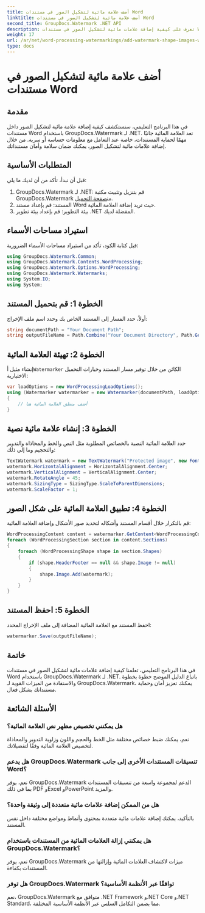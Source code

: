 ```yaml
---
title: أضف علامة مائية لتشكيل الصور في مستندات Word
linktitle: أضف علامة مائية لتشكيل الصور في مستندات Word
second_title: GroupDocs.Watermark .NET API
description: تعرف على كيفية إضافة علامات مائية لتشكيل الصور في مستندات Word باستخدام GroupDocs.Watermark لـ .NET. قم بتعزيز أمان المستندات باستخدام هذا البرنامج التعليمي.
weight: 17
url: /ar/net/word-processing-watermarkings/add-watermark-shape-images-word-docs/
type: docs
---
```

# أضف علامة مائية لتشكيل الصور في مستندات Word

## مقدمة
في هذا البرنامج التعليمي، سنستكشف كيفية إضافة علامة مائية لتشكيل الصور داخل مستندات Word باستخدام GroupDocs.Watermark لـ .NET. تعد العلامة المائية جانبًا مهمًا لحماية المستندات، خاصة عند التعامل مع معلومات حساسة أو سرية. من خلال إضافة علامات مائية لتشكيل الصور، يمكنك ضمان سلامة وأمان مستنداتك.
## المتطلبات الأساسية
قبل أن نبدأ، تأكد من أن لديك ما يلي:
1.  GroupDocs.Watermark لـ .NET: قم بتنزيل وتثبيت مكتبة GroupDocs.Watermark من[صفحة التحميل](https://releases.groupdocs.com/Watermark/net/).
2. المستند: قم بإعداد مستند Word حيث تريد إضافة العلامة المائية.
3. بيئة التطوير: قم بإعداد بيئة تطوير .NET المفضلة لديك.
## استيراد مساحات الأسماء
قبل كتابة الكود، تأكد من استيراد مساحات الأسماء الضرورية:
```csharp
using GroupDocs.Watermark.Common;
using GroupDocs.Watermark.Contents.WordProcessing;
using GroupDocs.Watermark.Options.WordProcessing;
using GroupDocs.Watermark.Watermarks;
using System.IO;
using System;
```
## الخطوة 1: قم بتحميل المستند
أولاً، حدد المسار إلى المستند الخاص بك وحدد اسم ملف الإخراج:
```csharp
string documentPath = "Your Document Path";
string outputFileName = Path.Combine("Your Document Directory", Path.GetFileName(documentPath));
```
## الخطوة 2: تهيئة العلامة المائية
 إنشاء مثيل أ`Watermarker` الكائن من خلال توفير مسار المستند وخيارات التحميل الاختيارية:
```csharp
var loadOptions = new WordProcessingLoadOptions();
using (Watermarker watermarker = new Watermarker(documentPath, loadOptions))
{
    // أضف منطق العلامة المائية هنا
}
```
## الخطوة 3: إنشاء علامة مائية نصية
حدد العلامة المائية النصية بالخصائص المطلوبة مثل النص والخط والمحاذاة والتدوير والتحجيم وما إلى ذلك:
```csharp
TextWatermark watermark = new TextWatermark("Protected image", new Font("Arial", 8));
watermark.HorizontalAlignment = HorizontalAlignment.Center;
watermark.VerticalAlignment = VerticalAlignment.Center;
watermark.RotateAngle = 45;
watermark.SizingType = SizingType.ScaleToParentDimensions;
watermark.ScaleFactor = 1;
```
## الخطوة 4: تطبيق العلامة المائية على شكل الصور
قم بالتكرار خلال أقسام المستند وأشكاله لتحديد صور الأشكال وإضافة العلامة المائية:
```csharp
WordProcessingContent content = watermarker.GetContent<WordProcessingContent>();
foreach (WordProcessingSection section in content.Sections)
{
    foreach (WordProcessingShape shape in section.Shapes)
    {
        if (shape.HeaderFooter == null && shape.Image != null)
        {
            shape.Image.Add(watermark);
        }
    }
}
```
## الخطوة 5: احفظ المستند
احفظ المستند مع العلامة المائية المضافة إلى ملف الإخراج المحدد:
```csharp
watermarker.Save(outputFileName);
```

## خاتمة
في هذا البرنامج التعليمي، تعلمنا كيفية إضافة علامات مائية لتشكيل الصور في مستندات Word باستخدام GroupDocs.Watermark لـ .NET. باتباع الدليل الموضح خطوة بخطوة والاستفادة من الميزات القوية لـ GroupDocs.Watermark، يمكنك تعزيز أمان وحماية مستنداتك بشكل فعال.
## الأسئلة الشائعة
### هل يمكنني تخصيص مظهر نص العلامة المائية؟
نعم، يمكنك ضبط خصائص مختلفة مثل الخط والحجم واللون وزاوية التدوير والمحاذاة لتخصيص العلامة المائية وفقًا لتفضيلاتك.
### هل يدعم GroupDocs.Watermark تنسيقات المستندات الأخرى إلى جانب Word؟
نعم، يوفر GroupDocs.Watermark الدعم لمجموعة واسعة من تنسيقات المستندات بما في ذلك PDF وExcel وPowerPoint والمزيد.
### هل من الممكن إضافة علامات مائية متعددة إلى وثيقة واحدة؟
بالتأكيد، يمكنك إضافة علامات مائية متعددة بمحتوى وأنماط ومواضع مختلفة داخل نفس المستند.
### هل يمكنني إزالة العلامات المائية من المستندات باستخدام GroupDocs.Watermark؟
نعم، يوفر GroupDocs.Watermark ميزات لاكتشاف العلامات المائية وإزالتها من المستندات بكفاءة.
### هل توفر GroupDocs.Watermark توافقًا عبر الأنظمة الأساسية؟
نعم، GroupDocs.Watermark متوافق مع .NET Framework و.NET Core و.NET Standard، مما يضمن التكامل السلس عبر الأنظمة الأساسية المختلفة.